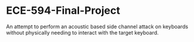# ECE-594-Final-Project
An attempt to perform an acoustic based side channel attack on keyboards without physically needing to interact with the target keyboard.
